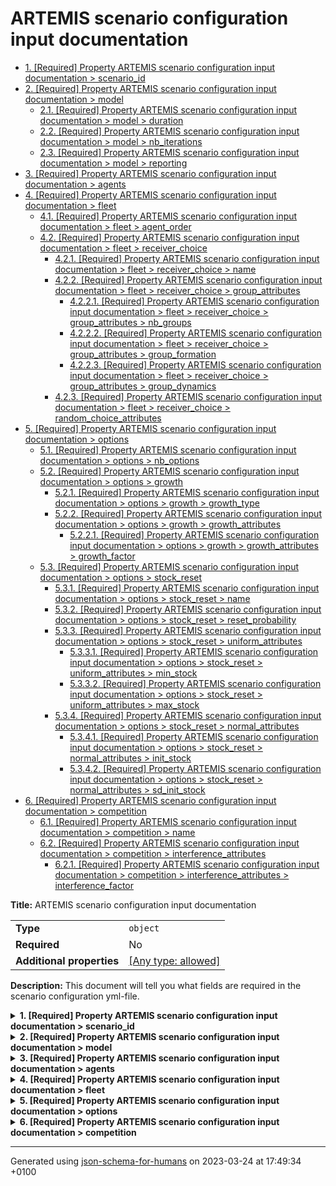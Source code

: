 # ARTEMIS scenario configuration input documentation

- [1. [Required] Property ARTEMIS scenario configuration input documentation > scenario_id](#scenario_id)
- [2. [Required] Property ARTEMIS scenario configuration input documentation > model](#model)
  - [2.1. [Required] Property ARTEMIS scenario configuration input documentation > model > duration](#model_duration)
  - [2.2. [Required] Property ARTEMIS scenario configuration input documentation > model > nb_iterations](#model_nb_iterations)
  - [2.3. [Required] Property ARTEMIS scenario configuration input documentation > model > reporting](#model_reporting)
- [3. [Required] Property ARTEMIS scenario configuration input documentation > agents](#agents)
- [4. [Required] Property ARTEMIS scenario configuration input documentation > fleet](#fleet)
  - [4.1. [Required] Property ARTEMIS scenario configuration input documentation > fleet > agent_order](#fleet_agent_order)
  - [4.2. [Required] Property ARTEMIS scenario configuration input documentation > fleet > receiver_choice](#fleet_receiver_choice)
    - [4.2.1. [Required] Property ARTEMIS scenario configuration input documentation > fleet > receiver_choice > name](#fleet_receiver_choice_name)
    - [4.2.2. [Required] Property ARTEMIS scenario configuration input documentation > fleet > receiver_choice > group_attributes](#fleet_receiver_choice_group_attributes)
      - [4.2.2.1. [Required] Property ARTEMIS scenario configuration input documentation > fleet > receiver_choice > group_attributes > nb_groups](#fleet_receiver_choice_group_attributes_nb_groups)
      - [4.2.2.2. [Required] Property ARTEMIS scenario configuration input documentation > fleet > receiver_choice > group_attributes > group_formation](#fleet_receiver_choice_group_attributes_group_formation)
      - [4.2.2.3. [Required] Property ARTEMIS scenario configuration input documentation > fleet > receiver_choice > group_attributes > group_dynamics](#fleet_receiver_choice_group_attributes_group_dynamics)
    - [4.2.3. [Required] Property ARTEMIS scenario configuration input documentation > fleet > receiver_choice > random_choice_attributes](#fleet_receiver_choice_random_choice_attributes)
- [5. [Required] Property ARTEMIS scenario configuration input documentation > options](#options)
  - [5.1. [Required] Property ARTEMIS scenario configuration input documentation > options > nb_options](#options_nb_options)
  - [5.2. [Required] Property ARTEMIS scenario configuration input documentation > options > growth](#options_growth)
    - [5.2.1. [Required] Property ARTEMIS scenario configuration input documentation > options > growth > growth_type](#options_growth_growth_type)
    - [5.2.2. [Required] Property ARTEMIS scenario configuration input documentation > options > growth > growth_attributes](#options_growth_growth_attributes)
      - [5.2.2.1. [Required] Property ARTEMIS scenario configuration input documentation > options > growth > growth_attributes > growth_factor](#options_growth_growth_attributes_growth_factor)
  - [5.3. [Required] Property ARTEMIS scenario configuration input documentation > options > stock_reset](#options_stock_reset)
    - [5.3.1. [Required] Property ARTEMIS scenario configuration input documentation > options > stock_reset > name](#options_stock_reset_name)
    - [5.3.2. [Required] Property ARTEMIS scenario configuration input documentation > options > stock_reset > reset_probability](#options_stock_reset_reset_probability)
    - [5.3.3. [Required] Property ARTEMIS scenario configuration input documentation > options > stock_reset > uniform_attributes](#options_stock_reset_uniform_attributes)
      - [5.3.3.1. [Required] Property ARTEMIS scenario configuration input documentation > options > stock_reset > uniform_attributes > min_stock](#options_stock_reset_uniform_attributes_min_stock)
      - [5.3.3.2. [Required] Property ARTEMIS scenario configuration input documentation > options > stock_reset > uniform_attributes > max_stock](#options_stock_reset_uniform_attributes_max_stock)
    - [5.3.4. [Required] Property ARTEMIS scenario configuration input documentation > options > stock_reset > normal_attributes](#options_stock_reset_normal_attributes)
      - [5.3.4.1. [Required] Property ARTEMIS scenario configuration input documentation > options > stock_reset > normal_attributes > init_stock](#options_stock_reset_normal_attributes_init_stock)
      - [5.3.4.2. [Required] Property ARTEMIS scenario configuration input documentation > options > stock_reset > normal_attributes > sd_init_stock](#options_stock_reset_normal_attributes_sd_init_stock)
- [6. [Required] Property ARTEMIS scenario configuration input documentation > competition](#competition)
  - [6.1. [Required] Property ARTEMIS scenario configuration input documentation > competition > name](#competition_name)
  - [6.2. [Required] Property ARTEMIS scenario configuration input documentation > competition > interference_attributes](#competition_interference_attributes)
    - [6.2.1. [Required] Property ARTEMIS scenario configuration input documentation > competition > interference_attributes > interference_factor](#competition_interference_attributes_interference_factor)

**Title:** ARTEMIS scenario configuration input documentation

|                           |                                                                           |
| ------------------------- | ------------------------------------------------------------------------- |
| **Type**                  | `object`                                                                  |
| **Required**              | No                                                                        |
| **Additional properties** | [[Any type: allowed]](# "Additional Properties of any type are allowed.") |

**Description:** This document will tell you what fields are required in the scenario configuration yml-file.

<details>
<summary><strong> <a name="scenario_id"></a>1. [Required] Property ARTEMIS scenario configuration input documentation > scenario_id</strong>  

</summary>
<blockquote>

|              |          |
| ------------ | -------- |
| **Type**     | `string` |
| **Required** | Yes      |

**Description:** scenario identifier

</blockquote>
</details>

<details>
<summary><strong> <a name="model"></a>2. [Required] Property ARTEMIS scenario configuration input documentation > model</strong>  

</summary>
<blockquote>

|                           |                                                                           |
| ------------------------- | ------------------------------------------------------------------------- |
| **Type**                  | `object`                                                                  |
| **Required**              | Yes                                                                       |
| **Additional properties** | [[Any type: allowed]](# "Additional Properties of any type are allowed.") |

**Description:** general settings for the model

<details>
<summary><strong> <a name="model_duration"></a>2.1. [Required] Property ARTEMIS scenario configuration input documentation > model > duration</strong>  

</summary>
<blockquote>

|              |          |
| ------------ | -------- |
| **Type**     | `number` |
| **Required** | Yes      |

**Description:** time a simulation runs for

</blockquote>
</details>

<details>
<summary><strong> <a name="model_nb_iterations"></a>2.2. [Required] Property ARTEMIS scenario configuration input documentation > model > nb_iterations</strong>  

</summary>
<blockquote>

|              |          |
| ------------ | -------- |
| **Type**     | `number` |
| **Required** | Yes      |

**Description:** number of iterations per simulation every scenario is tested for

</blockquote>
</details>

<details>
<summary><strong> <a name="model_reporting"></a>2.3. [Required] Property ARTEMIS scenario configuration input documentation > model > reporting</strong>  

</summary>
<blockquote>

|              |           |
| ------------ | --------- |
| **Type**     | `boolean` |
| **Required** | Yes       |

**Description:** indicates if a scenario run reports using all print statements in the script (False --> only report what scenario the model starts running and the total runtime)

</blockquote>
</details>

</blockquote>
</details>

<details>
<summary><strong> <a name="agents"></a>3. [Required] Property ARTEMIS scenario configuration input documentation > agents</strong>  

</summary>
<blockquote>

|              |         |
| ------------ | ------- |
| **Type**     | `array` |
| **Required** | Yes     |

**Description:** settings for the agents in the model; see agent_schema.yml

|                      | Array restrictions |
| -------------------- | ------------------ |
| **Min items**        | N/A                |
| **Max items**        | N/A                |
| **Items unicity**    | False              |
| **Additional items** | False              |
| **Tuple validation** | N/A                |

</blockquote>
</details>

<details>
<summary><strong> <a name="fleet"></a>4. [Required] Property ARTEMIS scenario configuration input documentation > fleet</strong>  

</summary>
<blockquote>

|                           |                                                                           |
| ------------------------- | ------------------------------------------------------------------------- |
| **Type**                  | `object`                                                                  |
| **Required**              | Yes                                                                       |
| **Additional properties** | [[Any type: allowed]](# "Additional Properties of any type are allowed.") |

**Description:** fleet settings; these apply to all agents defined under 'agents'

<details>
<summary><strong> <a name="fleet_agent_order"></a>4.1. [Required] Property ARTEMIS scenario configuration input documentation > fleet > agent_order</strong>  

</summary>
<blockquote>

|              |          |
| ------------ | -------- |
| **Type**     | `string` |
| **Required** | Yes      |

**Description:** setting for ordering agent between each time step (for now 'constant' or 'shuffle')

</blockquote>
</details>

<details>
<summary><strong> <a name="fleet_receiver_choice"></a>4.2. [Required] Property ARTEMIS scenario configuration input documentation > fleet > receiver_choice</strong>  

</summary>
<blockquote>

|                           |                                                                           |
| ------------------------- | ------------------------------------------------------------------------- |
| **Type**                  | `object`                                                                  |
| **Required**              | Yes                                                                       |
| **Additional properties** | [[Any type: allowed]](# "Additional Properties of any type are allowed.") |

**Description:** settings for with whom an agent shares information on choice option / DiscreteAlternative/ environment units

<details>
<summary><strong> <a name="fleet_receiver_choice_name"></a>4.2.1. [Required] Property ARTEMIS scenario configuration input documentation > fleet > receiver_choice > name</strong>  

</summary>
<blockquote>

|              |          |
| ------------ | -------- |
| **Type**     | `string` |
| **Required** | Yes      |

**Description:** name of the method an agent employs to determine with whom to share information on choice option / DiscreteAlternative/ environment unit

</blockquote>
</details>

<details>
<summary><strong> <a name="fleet_receiver_choice_group_attributes"></a>4.2.2. [Required] Property ARTEMIS scenario configuration input documentation > fleet > receiver_choice > group_attributes</strong>  

</summary>
<blockquote>

|                           |                                                                           |
| ------------------------- | ------------------------------------------------------------------------- |
| **Type**                  | `object`                                                                  |
| **Required**              | Yes                                                                       |
| **Additional properties** | [[Any type: allowed]](# "Additional Properties of any type are allowed.") |

**Description:** settings if 'group' is part of the method to determine with whom to share information on choice option / DiscreteAlternative/ environment units

<details>
<summary><strong> <a name="fleet_receiver_choice_group_attributes_nb_groups"></a>4.2.2.1. [Required] Property ARTEMIS scenario configuration input documentation > fleet > receiver_choice > group_attributes > nb_groups</strong>  

</summary>
<blockquote>

|              |          |
| ------------ | -------- |
| **Type**     | `number` |
| **Required** | Yes      |

**Description:** determine how many 'friend' groups of agents are in the model

</blockquote>
</details>

<details>
<summary><strong> <a name="fleet_receiver_choice_group_attributes_group_formation"></a>4.2.2.2. [Required] Property ARTEMIS scenario configuration input documentation > fleet > receiver_choice > group_attributes > group_formation</strong>  

</summary>
<blockquote>

|              |          |
| ------------ | -------- |
| **Type**     | `string` |
| **Required** | Yes      |

**Description:** determines the way 'friend' groups are formed at the start of a model run

</blockquote>
</details>

<details>
<summary><strong> <a name="fleet_receiver_choice_group_attributes_group_dynamics"></a>4.2.2.3. [Required] Property ARTEMIS scenario configuration input documentation > fleet > receiver_choice > group_attributes > group_dynamics</strong>  

</summary>
<blockquote>

|              |           |
| ------------ | --------- |
| **Type**     | `boolean` |
| **Required** | Yes       |

**Description:** determines how 'friend' group might change over time (False is no change)

</blockquote>
</details>

</blockquote>
</details>

<details>
<summary><strong> <a name="fleet_receiver_choice_random_choice_attributes"></a>4.2.3. [Required] Property ARTEMIS scenario configuration input documentation > fleet > receiver_choice > random_choice_attributes</strong>  

</summary>
<blockquote>

|                           |                                                                           |
| ------------------------- | ------------------------------------------------------------------------- |
| **Type**                  | `object`                                                                  |
| **Required**              | Yes                                                                       |
| **Additional properties** | [[Any type: allowed]](# "Additional Properties of any type are allowed.") |

**Description:** settings if 'random_choice' is part of the method to determine with whom to share information on choice option / DiscreteAlternative/ enviroment units

</blockquote>
</details>

</blockquote>
</details>

</blockquote>
</details>

<details>
<summary><strong> <a name="options"></a>5. [Required] Property ARTEMIS scenario configuration input documentation > options</strong>  

</summary>
<blockquote>

|                           |                                                                           |
| ------------------------- | ------------------------------------------------------------------------- |
| **Type**                  | `object`                                                                  |
| **Required**              | Yes                                                                       |
| **Additional properties** | [[Any type: allowed]](# "Additional Properties of any type are allowed.") |

**Description:** settings for the choice option / DiscreteAlternative/ environment units in the model

<details>
<summary><strong> <a name="options_nb_options"></a>5.1. [Required] Property ARTEMIS scenario configuration input documentation > options > nb_options</strong>  

</summary>
<blockquote>

|              |          |
| ------------ | -------- |
| **Type**     | `number` |
| **Required** | Yes      |

**Description:** number of subdivisions of the environment (choice option / DiscreteAlternative/ environment units) (e.g. Grid cells) in the model and therefore the number of choices an agent has

</blockquote>
</details>

<details>
<summary><strong> <a name="options_growth"></a>5.2. [Required] Property ARTEMIS scenario configuration input documentation > options > growth</strong>  

</summary>
<blockquote>

|                           |                                                                           |
| ------------------------- | ------------------------------------------------------------------------- |
| **Type**                  | `object`                                                                  |
| **Required**              | Yes                                                                       |
| **Additional properties** | [[Any type: allowed]](# "Additional Properties of any type are allowed.") |

**Description:** settings on the way stocks that can be foraged in different choice option / DiscreteAlternative/ environment units change over time

<details>
<summary><strong> <a name="options_growth_growth_type"></a>5.2.1. [Required] Property ARTEMIS scenario configuration input documentation > options > growth > growth_type</strong>  

</summary>
<blockquote>

|              |          |
| ------------ | -------- |
| **Type**     | `string` |
| **Required** | Yes      |

**Description:** the way stocks in choice option / DiscreteAlternative/ environment units change over time

</blockquote>
</details>

<details>
<summary><strong> <a name="options_growth_growth_attributes"></a>5.2.2. [Required] Property ARTEMIS scenario configuration input documentation > options > growth > growth_attributes</strong>  

</summary>
<blockquote>

|                           |                                                                           |
| ------------------------- | ------------------------------------------------------------------------- |
| **Type**                  | `object`                                                                  |
| **Required**              | Yes                                                                       |
| **Additional properties** | [[Any type: allowed]](# "Additional Properties of any type are allowed.") |

**Description:** additional settings on the way stocks in choice option / DiscreteAlternative/ environment units change over time

<details>
<summary><strong> <a name="options_growth_growth_attributes_growth_factor"></a>5.2.2.1. [Required] Property ARTEMIS scenario configuration input documentation > options > growth > growth_attributes > growth_factor</strong>  

</summary>
<blockquote>

|              |          |
| ------------ | -------- |
| **Type**     | `number` |
| **Required** | Yes      |

**Description:** speed of growth of stocks (per time unit) --> Stock(t+1) = Stock(t, growth_factor)

</blockquote>
</details>

</blockquote>
</details>

</blockquote>
</details>

<details>
<summary><strong> <a name="options_stock_reset"></a>5.3. [Required] Property ARTEMIS scenario configuration input documentation > options > stock_reset</strong>  

</summary>
<blockquote>

|                           |                                                                           |
| ------------------------- | ------------------------------------------------------------------------- |
| **Type**                  | `object`                                                                  |
| **Required**              | Yes                                                                       |
| **Additional properties** | [[Any type: allowed]](# "Additional Properties of any type are allowed.") |

**Description:** settings for the way a stock in a choice option / DiscreteAlternative/ environment units resets (if it resets) at the end of a time unit t

<details>
<summary><strong> <a name="options_stock_reset_name"></a>5.3.1. [Required] Property ARTEMIS scenario configuration input documentation > options > stock_reset > name</strong>  

</summary>
<blockquote>

|              |          |
| ------------ | -------- |
| **Type**     | `string` |
| **Required** | Yes      |

**Description:** the way a stock in a choice option / DiscreteAlternative/ environment units resets at the end of a time unit

</blockquote>
</details>

<details>
<summary><strong> <a name="options_stock_reset_reset_probability"></a>5.3.2. [Required] Property ARTEMIS scenario configuration input documentation > options > stock_reset > reset_probability</strong>  

</summary>
<blockquote>

|              |          |
| ------------ | -------- |
| **Type**     | `number` |
| **Required** | Yes      |

**Description:** the probability a stock in a choice option / DiscreteAlternative/ environment units resets at the end of a time unit

</blockquote>
</details>

<details>
<summary><strong> <a name="options_stock_reset_uniform_attributes"></a>5.3.3. [Required] Property ARTEMIS scenario configuration input documentation > options > stock_reset > uniform_attributes</strong>  

</summary>
<blockquote>

|                           |                                                                           |
| ------------------------- | ------------------------------------------------------------------------- |
| **Type**                  | `object`                                                                  |
| **Required**              | Yes                                                                       |
| **Additional properties** | [[Any type: allowed]](# "Additional Properties of any type are allowed.") |

**Description:** settings if 'uniform' is in the way a stock in a choice option / DiscreteAlternative/ environment units is reset at the end of a time unit

<details>
<summary><strong> <a name="options_stock_reset_uniform_attributes_min_stock"></a>5.3.3.1. [Required] Property ARTEMIS scenario configuration input documentation > options > stock_reset > uniform_attributes > min_stock</strong>  

</summary>
<blockquote>

|              |          |
| ------------ | -------- |
| **Type**     | `number` |
| **Required** | Yes      |

**Description:** the minimum value a stock in a choice option / DiscreteAlternative/ environment units can get after a reset

</blockquote>
</details>

<details>
<summary><strong> <a name="options_stock_reset_uniform_attributes_max_stock"></a>5.3.3.2. [Required] Property ARTEMIS scenario configuration input documentation > options > stock_reset > uniform_attributes > max_stock</strong>  

</summary>
<blockquote>

|              |          |
| ------------ | -------- |
| **Type**     | `number` |
| **Required** | Yes      |

**Description:** the maximum value a stock in a choice option / DiscreteAlternative/ environment units can get after a reset

</blockquote>
</details>

</blockquote>
</details>

<details>
<summary><strong> <a name="options_stock_reset_normal_attributes"></a>5.3.4. [Required] Property ARTEMIS scenario configuration input documentation > options > stock_reset > normal_attributes</strong>  

</summary>
<blockquote>

|                           |                                                                           |
| ------------------------- | ------------------------------------------------------------------------- |
| **Type**                  | `object`                                                                  |
| **Required**              | Yes                                                                       |
| **Additional properties** | [[Any type: allowed]](# "Additional Properties of any type are allowed.") |

**Description:** settings if 'normal' is in the way a stock in a choice option / DiscreteAlternative/ environment units is reset at the end of a time unit

<details>
<summary><strong> <a name="options_stock_reset_normal_attributes_init_stock"></a>5.3.4.1. [Required] Property ARTEMIS scenario configuration input documentation > options > stock_reset > normal_attributes > init_stock</strong>  

</summary>
<blockquote>

|              |          |
| ------------ | -------- |
| **Type**     | `number` |
| **Required** | Yes      |

**Description:** the mean value a stock in a stock in a choice option / DiscreteAlternative/ environment units can get after a reset

</blockquote>
</details>

<details>
<summary><strong> <a name="options_stock_reset_normal_attributes_sd_init_stock"></a>5.3.4.2. [Required] Property ARTEMIS scenario configuration input documentation > options > stock_reset > normal_attributes > sd_init_stock</strong>  

</summary>
<blockquote>

|              |          |
| ------------ | -------- |
| **Type**     | `number` |
| **Required** | Yes      |

**Description:** the standard deviation of a value a stock in a choice option / DiscreteAlternative/ environment units can get after a reset

</blockquote>
</details>

</blockquote>
</details>

</blockquote>
</details>

</blockquote>
</details>

<details>
<summary><strong> <a name="competition"></a>6. [Required] Property ARTEMIS scenario configuration input documentation > competition</strong>  

</summary>
<blockquote>

|                           |                                                                           |
| ------------------------- | ------------------------------------------------------------------------- |
| **Type**                  | `object`                                                                  |
| **Required**              | Yes                                                                       |
| **Additional properties** | [[Any type: allowed]](# "Additional Properties of any type are allowed.") |

**Description:** settings for the way agents are hindered in foraging by other agents in the model

<details>
<summary><strong> <a name="competition_name"></a>6.1. [Required] Property ARTEMIS scenario configuration input documentation > competition > name</strong>  

</summary>
<blockquote>

|              |          |
| ------------ | -------- |
| **Type**     | `string` |
| **Required** | Yes      |

**Description:** the way agents are hindered in foraging by other agents in the model

</blockquote>
</details>

<details>
<summary><strong> <a name="competition_interference_attributes"></a>6.2. [Required] Property ARTEMIS scenario configuration input documentation > competition > interference_attributes</strong>  

</summary>
<blockquote>

|                           |                                                                           |
| ------------------------- | ------------------------------------------------------------------------- |
| **Type**                  | `object`                                                                  |
| **Required**              | Yes                                                                       |
| **Additional properties** | [[Any type: allowed]](# "Additional Properties of any type are allowed.") |

**Description:** settings if 'interference' is in the way agents are hindered in foraging by other agents in the model

<details>
<summary><strong> <a name="competition_interference_attributes_interference_factor"></a>6.2.1. [Required] Property ARTEMIS scenario configuration input documentation > competition > interference_attributes > interference_factor</strong>  

</summary>
<blockquote>

|              |          |
| ------------ | -------- |
| **Type**     | `number` |
| **Required** | Yes      |

**Description:** the fraction foraging success is corrected for, for every other agent, if other agents choose the same choice option / DiscreteAlternative/ environment units to forage in in the same time unit

</blockquote>
</details>

</blockquote>
</details>

</blockquote>
</details>

----------------------------------------------------------------------------------------------------------------------------
Generated using [json-schema-for-humans](https://github.com/coveooss/json-schema-for-humans) on 2023-03-24 at 17:49:34 +0100